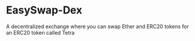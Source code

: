 # EasySwap-Dex
A decentralized exchange where you can swap Ether and ERC20 tokens for an ERC20 token called Tetra
